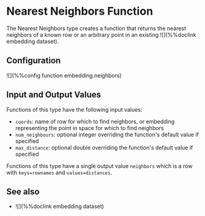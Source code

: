 # Nearest Neighbors Function

The Nearest Neighbors type creates a function that returns the nearest
neighbors of a known row or an arbitrary point 
in an existing ![](%%doclink embedding dataset).

## Configuration

![](%%config function embedding.neighbors)

## Input and Output Values

Functions of this type have the following input values:

* `coords`: name of row for which to find neighbors, or embedding representing the point in space for which to find neighbors
* `num_neighbours`: optional integer overriding the function's default value if specified 
* `max_distance`: optional double overriding the function's default value if specified

Functions of this type have a single output value `neighbors`
which is a row with `keys=rownames` and `values=distances`.

## See also

* ![](%%doclink embedding dataset)

